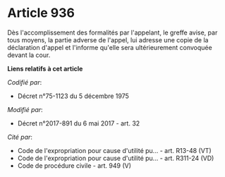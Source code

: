 # Article 936

Dès l'accomplissement des formalités par l'appelant, le greffe avise, par tous moyens, la partie adverse de l'appel, lui
adresse une copie de la déclaration d'appel et l'informe qu'elle sera ultérieurement convoquée devant la cour.

**Liens relatifs à cet article**

_Codifié par_:

  - Décret n°75-1123 du 5 décembre 1975

_Modifié par_:

  - Décret n°2017-891 du 6 mai 2017 - art. 32

_Cité par_:

  - Code de l'expropriation pour cause d'utilité pu... - art. R13-48 (VT)
  - Code de l'expropriation pour cause d'utilité pu... - art. R311-24 (VD)
  - Code de procédure civile - art. 949 (V)
